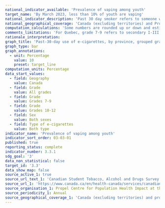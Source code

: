 ```yaml
---
national_indicator_available: 'Prevalence of vaping among youth'
target_name: 'By March 2023, less than 10% of youth are vaping'
national_indicator_description: 'Past 30 day smoker refers to someone who has smoked one or more cigarettes in the past 30 days. This category will include current smokers as well as experimental smokers who have tried a cigarette in the past 30 days. E-cigarettes are battery-operated devices that mimic the act and taste of smoking cigarettes but do not contain tobacco. E-cigarettes include vaporizers with e-juice, vape pen, tank, or mod and are available with or without nicotine.'
national_geographical_coverage: 'Canada (excluding territories) and Provinces' 
computation_calculations: 'Some numbers are rounded up or down and estimates may not sum to 100 percent due to rounding.'
comments_limitations: 'For Quebec, grade 7-9 refers to secondary I-III and grade 10-12 refers to secondary IV-V.'
rationale_interpretation:
graph_title: 'Past-30-day use of e-cigarettes, by province, grouped grades and sex'
graph_type: bar
graph_annotations:
  - unit: Percentage
    value: 10
    preset: target_line
computation_units: Percentage
data_start_values:
  - field: Geography
    value: Canada
  - field: Grade
    value: All grades
  - field: Grade
    value: Grades 7-9
  - field: Grade
    value: Grades 10-12
  - field: Sex
    value: Both sexes
  - field: Type of e-cigarettes
    value: Both type
indicator_name: 'Prevalence of vaping among youth'
indicator_sort_order: 03-03-01
published: true
reporting_status: complete
indicator_number: 3.3.1
sdg_goal: '3'
data_non_statistical: false
target_id: '3.3'
data_show_map: false
source_active_1: true
source_url_text_1: 'Canadian Student Tobacco, Alcohol and Drugs Survey 2018-19'
source_url_1: 'https://www.canada.ca/en/health-canada/services/canadian-student-tobacco-alcohol-drugs-survey/2018-2019-detailed-tables.html#t6'
source_organisation_1: Propel Centre for Population Health Impact at the University of Waterloo
source_periodicity_1: Annual
source_geographical_coverage_1: 'Canada (excluding territories) and provinces'
---
```

